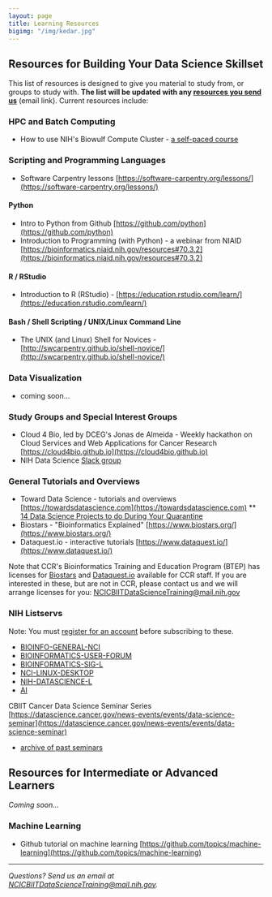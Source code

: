 ```yaml
---
layout: page
title: Learning Resources
bigimg: "/img/kedar.jpg"
---
```


## Resources for Building Your Data Science Skillset

This list of resources is designed to give you material to study from, or groups to study with.  **The list will be updated with any [resources you send us](mailto:NCICBIITDataScienceTraining@mail.nih.gov)** (email link). Current resources include:

### HPC and Batch Computing

* How to use NIH's Biowulf Compute Cluster - [a self-paced course](https://hpc.nih.gov/training/intro_biowulf)

### Scripting and Programming Languages

* Software Carpentry lessons [https://software-carpentry.org/lessons/](https://software-carpentry.org/lessons/)

#### Python

* Intro to Python from Github [https://github.com/python](https://github.com/python)
* Introduction to Programming (with Python) - a webinar from NIAID [https://bioinformatics.niaid.nih.gov/resources#70.3.2](https://bioinformatics.niaid.nih.gov/resources#70.3.2)

#### R / RStudio

* Introduction to R (RStudio) - [https://education.rstudio.com/learn/](https://education.rstudio.com/learn/)

#### Bash / Shell Scripting / UNIX/Linux Command Line

* The UNIX (and Linux) Shell for Novices - [http://swcarpentry.github.io/shell-novice/](http://swcarpentry.github.io/shell-novice/)

### Data Visualization

* coming soon...

### Study Groups and Special Interest Groups

* Cloud 4 Bio, led by DCEG's Jonas de Almeida - Weekly hackathon on Cloud Services and Web Applications for Cancer Research [https://cloud4bio.github.io](https://cloud4bio.github.io)
* NIH Data Science [Slack group](https://join.slack.com/t/nihdatascience/signup)

### General Tutorials and Overviews

* Toward Data Science - tutorials and overviews [https://towardsdatascience.com](https://towardsdatascience.com)
** [14 Data Science Projects to do During Your Quarantine](https://towardsdatascience.com/14-data-science-projects-to-do-during-your-14-day-quarantine-8bd60d1e55e1)
* Biostars - "Bioinformatics Explained" [https://www.biostars.org/](https://www.biostars.org/)
* Dataquest.io - interactive tutorials [https://www.dataquest.io/](https://www.dataquest.io/)

Note that CCR's Bioinformatics Training and Education Program (BTEP) has licenses for [Biostars](https://www.biostars.org/) and [Dataquest.io](https://www.dataquest.io/) available for CCR staff.  If you are interested in these, but are not in CCR, please contact us and we will arrange licenses for you: [NCICBIITDataScienceTraining@mail.nih.gov](mailto:NCICBIITDataScienceTraining@mail.nih.gov)

### NIH Listservs

Note: You must [register for an account](https://list.nih.gov) before subscribing to these.

* [BIOINFO-GENERAL-NCI](https://list.nih.gov/cgi-bin/wa.exe?A0=BIOINFO-GENERAL-NCI)
* [BIOINFORMATICS-USER-FORUM](https://list.nih.gov/cgi-bin/wa.exe?A0=BIOINFORMATICS-USER-FORUM)
* [BIOINFORMATICS-SIG-L](https://list.nih.gov/cgi-bin/wa.exe?A0=BIOINFORMATICS-SIG-L)
* [NCI-LINUX-DESKTOP](https://list.nih.gov/cgi-bin/wa.exe?A0=NCI-LINUX-DESKTOP)
* [NIH-DATASCIENCE-L](https://list.nih.gov/cgi-bin/wa.exe?A0=nih-datascience-l)
* [AI](https://list.nih.gov/cgi-bin/wa.exe?A0=AI)


CBIIT Cancer Data Science Seminar Series [https://datascience.cancer.gov/news-events/events/data-science-seminar](https://datascience.cancer.gov/news-events/events/data-science-seminar)
* [archive of past seminars](https://datascience.cancer.gov/news-events/events/archive)

## Resources for Intermediate or Advanced Learners

*Coming soon...*

### Machine Learning

* Github tutorial on machine learning [https://github.com/topics/machine-learning](https://github.com/topics/machine-learning)

---
*Questions? Send us an email at [NCICBIITDataScienceTraining@mail.nih.gov](mailto:NCICBIITDataScienceTraining@mail.nih.gov).*
